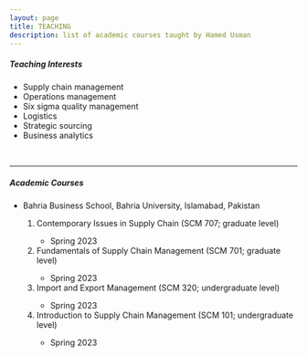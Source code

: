 ```yaml
---
layout: page
title: TEACHING
description: list of academic courses taught by Hamed Usman
---
```

<h5>Teaching Interests</h5>
<ul>
<li>Supply chain management</li>
<li>Operations management</li>
<li>Six sigma quality management</li>
<li>Logistics</li>
<li>Strategic sourcing</li>
<li>Business analytics</li>
</ul>


<br/>

---

<h5>Academic Courses</h5>
<ul><li>Bahria Business School, Bahria University, Islamabad, Pakistan</li>
<ol>
<li>Contemporary Issues in Supply Chain (SCM 707; graduate level)</li>
    <ul style="list-style-type:circle;"><li>Spring 2023</li></ul>
<li>Fundamentals of Supply Chain Management (SCM 701; graduate level)</li>
    <ul style="list-style-type:circle;"><li>Spring 2023</li></ul>
<li>Import and Export Management (SCM 320; undergraduate level)</li>
    <ul style="list-style-type:circle;"><li>Spring 2023</li></ul>
<li>Introduction to Supply Chain Management (SCM 101; undergraduate level)</li>
    <ul style="list-style-type:circle;"><li>Spring 2023</li></ul>
</ol>
</ul>
